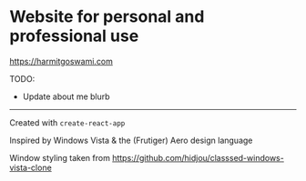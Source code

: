 # Website for personal and professional use

https://harmitgoswami.com

TODO:
- Update about me blurb
---

Created with `create-react-app`

Inspired by Windows Vista & the (Frutiger) Aero design language

Window styling taken from https://github.com/hidjou/classsed-windows-vista-clone
